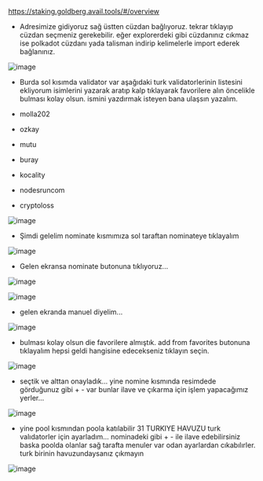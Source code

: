 












https://staking.goldberg.avail.tools/#/overview

- Adresimize gidiyoruz sağ üstten cüzdan bağlıyoruz. tekrar tıklayıp cüzdan seçmeniz gerekebilir. eğer explorerdeki gibi cüzdanınız cıkmaz ise polkadot cüzdanı yada talisman indirip kelimelerle import ederek bağlanınız.

![image](https://github.com/Core-Node-Team/Testnet-TR/assets/91562185/61a9ca41-1bb9-4215-bbfb-0348b5a3516b)

- Burda sol kısımda validator var aşağıdaki turk validatorlerinin listesini ekliyorum isimlerini yazarak aratıp kalp tıklayarak favorilere alın öncelikle bulması kolay olsun. ismini yazdırmak isteyen bana ulaşsın yazalım.

- molla202
- ozkay
- mutu
- buray
- kocality
- nodesruncom
- cryptoloss

![image](https://github.com/Core-Node-Team/Testnet-TR/assets/91562185/167b4059-b361-4db4-acf0-6c1547afc597)

- Şimdi gelelim nominate kısmımıza sol taraftan nominateye tıklayalım

![image](https://github.com/Core-Node-Team/Testnet-TR/assets/91562185/2387192e-035c-4b26-b67e-d2bc7ba8a451)

- Gelen ekransa nominate butonuna tıklıyoruz...

![image](https://github.com/Core-Node-Team/Testnet-TR/assets/91562185/ac79f8f9-1111-4055-8e71-e042e32452f4)

![image](https://github.com/Core-Node-Team/Testnet-TR/assets/91562185/3870103b-b09d-4df9-9207-37d9a290ab02)

- gelen ekranda manuel diyelim...

![image](https://github.com/Core-Node-Team/Testnet-TR/assets/91562185/e11911ed-534f-42af-9da2-163725ec65bb)

- bulması kolay olsun die favorilere almıştık. add from favorites butonuna tıklayalım hepsi geldi hangisine edecekseniz tıklayın seçin.

![image](https://github.com/Core-Node-Team/Testnet-TR/assets/91562185/f39b67e3-25c7-403c-adf6-5bdb6541e597)

- seçtik ve alttan onayladık... yine nomine kısmında resimdede görduğunuz gibi + - var bunlar ilave ve çıkarma için işlem yapacağımız yerler...

![image](https://github.com/Core-Node-Team/Testnet-TR/assets/91562185/3701741f-e4e6-45c9-8eba-159170204a2b)


- yine pool kısmından poola katılabilir 31 TURKIYE HAVUZU turk valıdatorler için ayarladım...  nominadeki gibi + - ile ilave edebilirsiniz  baska poolda olanlar sağ tarafta menuler var odan ayarlardan cıkabılırler. turk birinin havuzundaysanız çıkmayın

![image](https://github.com/Core-Node-Team/Testnet-TR/assets/91562185/3002f447-c900-4c7b-aebd-af758d6b978e)








